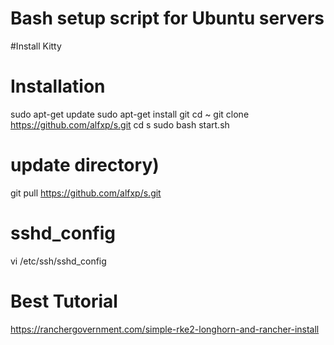 # Bash setup script for Ubuntu servers

#Install Kitty 

# Installation
sudo apt-get update
sudo apt-get install git
cd ~
git clone https://github.com/alfxp/s.git
cd s
sudo bash start.sh


# update directory)
git pull https://github.com/alfxp/s.git 

# sshd_config
vi /etc/ssh/sshd_config

# Best Tutorial
https://ranchergovernment.com/simple-rke2-longhorn-and-rancher-install
